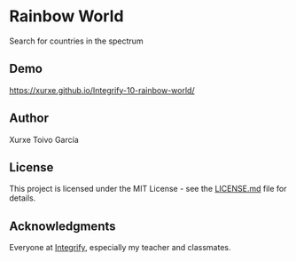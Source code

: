# Rainbow World

Search for countries in the spectrum

## Demo

https://xurxe.github.io/Integrify-10-rainbow-world/

## Author

Xurxe Toivo García

## License

This project is licensed under the MIT License - see the [LICENSE.md](LICENSE.md) file for details.

## Acknowledgments

Everyone at [Integrify](https://github.com/Integrify-Finland), especially my teacher and classmates.